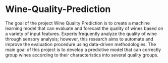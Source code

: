 # Wine-Quality-Prediction
The goal of the project Wine Quality Prediction is to create a machine learning model that can evaluate and forecast the quality of wines based on a variety of input features. Experts frequently analyze the quality of wine through sensory analysis; however, this research aims to automate and improve the evaluation procedure using data-driven methodologies.
The main goal of this project is to develop a predictive model that can correctly group wines according to their characteristics into several quality groups.
